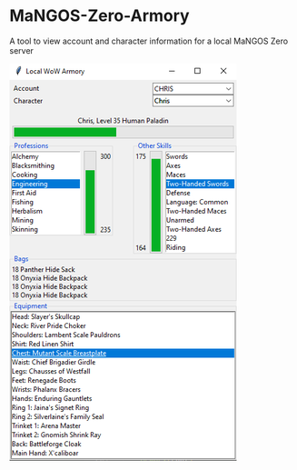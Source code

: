 # MaNGOS-Zero-Armory
A tool to view account and character information for a local MaNGOS Zero server

<a href="https://raw.githubusercontent.com/cbarill2/cbarill2.github.io/master/images/wow_armory.png">
<img src="https://raw.githubusercontent.com/cbarill2/cbarill2.github.io/master/images/wow_armory.png" alt="WoW Armory Screenshot">
</a>
